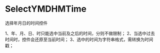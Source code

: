 # SelectYMDHMTime
选择年月日的时间控件

1、年、月、日、时只能选中当前及之后的时间，分则不做限制；
2、当选中过去时间时，控件会还原至当前时间；
3、选中的时间为字符串格式，需转换为时间戳；
